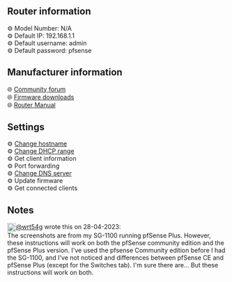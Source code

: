 <h2>Router information</h2>
⚙️ Model Number: N/A<br>
⚙️ Default IP: 192.168.1.1<br>
⚙️ Default username: admin<br>
⚙️ Default password: pfsense
<h2>Manufacturer information</h2>
🌐 <a href="https://forum.netgate.com/category/66/">Community forum</a><br>
🌐 <a href="https://www.pfsense.org/download/">Firmware downloads</a><br>
🌐 <a href="https://docs.netgate.com/pfsense/en/latest/">Router Manual</a>
<h2>Settings</h2>
⚙️ <a href="hostname">Change hostname</a><br>
⚙️ <a href="subnet">Change DHCP range</a><br>
⚙️ Get client information<br>
⚙️ Port forwarding<br>
⚙️ <a href="dns">Change DNS server</a><br>
⚙️ Update firmware<br>
⚙️ Get connected clients
<h2>Notes</h2>
<div style="float: left">
<img height="20" width="20" src="https://avatars.githubusercontent.com/u/85389871">
<span style="float:right"><a href="https://github.com/wrt54g">@wrt54g</a> wrote this on 28-04-2023:</span>
</div><br>
<div style="float: left">
The screenshots are from my SG-1100 running pfSense Plus. However, these instructions will work on both the pfSense community edition and the pfSense Plus version. I've used the pfsense Community edition before I had the SG-1100, and I've not noticed and differences between pfSense CE and pfSense Plus (except for the Switches tab). I'm sure there are... But these instructions will work on both.
</div>
